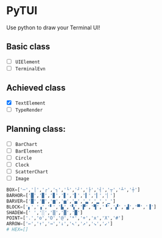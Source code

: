 # PyTUI
Use python to draw your Terminal UI!


## Basic class
-   [ ] `UIElement`
-   [ ] `TerminalEvn`

## Achieved class

-   [x] `TextElement`
-   [ ] `TypeRender`

## Planning class:
-   [ ] `BarChart`
-   [ ] `BarElement`
-   [ ] `Circle`
-   [ ] `Clock`
-   [ ] `ScatterChart`
-   [ ] `Image`

```python
BOX=['─','│','┌','┐','└','┘','├','┤','┬','┴','┼']
BARHOR=['█','▉','▊','▋','▌','▍','▎','▏']
BARVER=['█','▇','▆','▅','▄','▃','▂','▁']
BLOCK=['▖','▗','▘','▙','▚','▛','▜','▝','▞','▟','▀','▐']
SHADEW=[' ','░','▒','▓','█']
POINT=['.','o','O','@','*','+','x','X','#']
ARROW=['←','↑','→','↓','↖','↗','↘','↙']
# HEX=[]
```